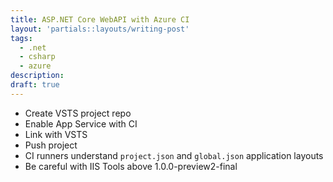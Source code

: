 ```yaml
---
title: ASP.NET Core WebAPI with Azure CI
layout: 'partials::layouts/writing-post'
tags:
  - .net
  - csharp
  - azure
description:
draft: true
---
```


* Create VSTS project repo
* Enable App Service with CI
* Link with VSTS
* Push project
* CI runners understand `project.json` and `global.json` application layouts
* Be careful with IIS Tools above 1.0.0-preview2-final
